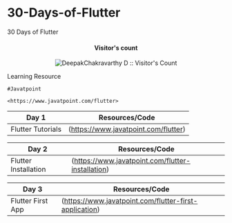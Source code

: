 # 30-Days-of-Flutter
30 Days of Flutter 

<h4 align="center">Visitor's count </h4>

<p align="center"><img src="https://profile-counter.glitch.me/{DeepakChakravarthy}/count.svg" alt="DeepakChakravarthy D :: Visitor's Count" /></p>


Learning Resource
   
    #Javatpoint

    <https://www.javatpoint.com/flutter>



**Day 1** | Resources/Code
------- | -------
 | Flutter Tutorials|(https://www.javatpoint.com/flutter)

**Day 2** | Resources/Code
------- | -------
 | Flutter Installation |(https://www.javatpoint.com/flutter-installation)

**Day 3** | Resources/Code
------- | -------
 | Flutter First App |(https://www.javatpoint.com/flutter-first-application)
